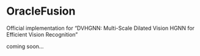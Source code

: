 # OracleFusion
Official implementation for “DVHGNN: Multi-Scale Dilated Vision HGNN for Efficient Vision Recognition”

coming soon...
